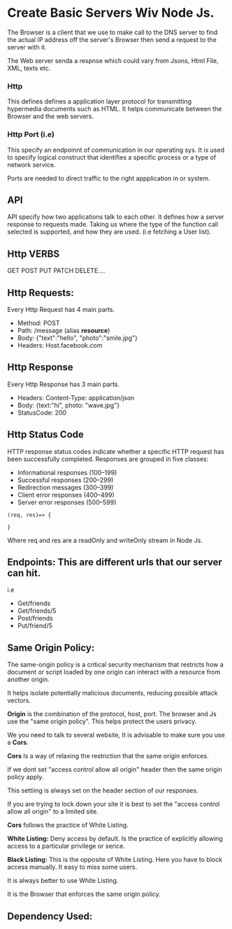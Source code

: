 # Create Basic Servers Wiv Node Js.

The Browser is a client that we use to make call to the DNS server to find the actual IP address off the server's Browser then send a request to the server with it.

The Web server senda a respnse which could vary from Jsons, Html File, XML, texts etc.

### Http

This defines defines a application layer protocol for transmitting hypermedia documents such as HTML.
It helps communicate between the Browser and the web servers.

### Http Port (i.e)

This specify an endpoinnt of communication in our operating sys. It is used to specify logical construct that identifies a specific process or a type of network service.

Ports are needed to direct traffic to the right appplication in or system.

## API

API specify how two applications talk to each other. It defines how a server response to requests made. Taking us where the type of the function call selected is supported, and how they are used. (i.e fetching a User list).

## Http VERBS

GET
POST
PUT
PATCH
DELETE....

## Http Requests:

Every Http Request has 4 main parts.

- Method: POST
- Path: /message (alias **resource**)
- Body: {"text":"hello", "photo":"smile.jpg"}
- Headers: Host.facebook.com

## Http Response

Every Http Response has 3 main parts.

- Headers: Content-Type: application/json
- Body: {text:"hi", photo: "wave.jpg"}
- StatusCode: 200

## Http Status Code

HTTP response status codes indicate whether a specific HTTP request has been successfully completed. Responses are grouped in five classes:

- Informational responses (100–199)
- Successful responses (200–299)
- Redirection messages (300–399)
- Client error responses (400–499)
- Server error responses (500–599)

```
(req, res)=> {

}
```

Where req and res are a readOnly and writeOnly stream in Node Js.

## Endpoints: This are different urls that our server can hit.

i.e

- Get/friends
- Get/friends/5
- Post/friends
- Put/friend/5

## Same Origin Policy:

The same-origin policy is a critical security mechanism that restricts how a document or script loaded by one origin can interact with a resource from another origin.

It helps isolate potentially malicious documents, reducing possible attack vectors.

**Origin** is the combination of the protocol, host, port.
The browser and Js use the "same origin policy". This helps protect the users privacy.

We you need to talk to several website, It is advisable to make sure you use a **Cors**.

**Cors** Is a way of relaxing the restriction that the same origin enforces.

If we dont set "access control allow all origin" header then the same origin policy apply.

This settiing is always set on the header section of our responses.

If you are trying to lock down your site it is best to set the "access control allow all origin" to a limited site.

**Cors** follows the practice of White Listing.

**White Listing:** Deny access by default. Is the practice of explicitly allowing access to a particular privilege or serice.

**Black Listing:** This is the opposite of White Listing. Here you have to block access manually. It easy to miss some users.

It is always better to use White Listing.

It is the Browser that enforces the same origin policy.

## Dependency Used:

